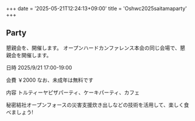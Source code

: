+++
date = '2025-05-21T12:24:13+09:00'
title = 'Oshwc2025saitamaparty'
+++

## Party

懇親会を、開催します。
オープンハードカンファレンス本会の同じ会場で、懇親会を開催します。

日時
2025/9/21 17:00-19:00

会費 ￥2000 なお、未成年は無料です

内容 トルティーヤピザパーティ、ケーキパーティ、カフェ

秘密結社オープンフォースの災害支援炊き出しなどの技術を活用して、楽しく食べましょう!
